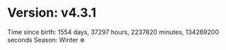 # Version: v4.3.1
Time since birth: 1554 days, 37297 hours, 2237820 minutes, 134269200 seconds
Season: Winter ❄️
